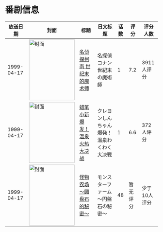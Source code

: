 # 番剧信息

|放送日期|封面|标题|日文标题|话数|评分|评分人数|
|---|---|---|---|---|---|---|
|1999-04-17|<img src="https://lain.bgm.tv/pic/cover/c/6d/b2/2970_Tj4Nk.jpg" alt="封面" style="width:150px;height:200px;object-fit:cover;">|[名侦探柯南 世纪末的魔术师](https://bangumi.tv/subject/2970)|名探偵コナン 世紀末の魔術師|1|7.2|3911人评分|
|1999-04-17|<img src="https://lain.bgm.tv/pic/cover/c/f9/99/8973_QeeDV.jpg" alt="封面" style="width:150px;height:200px;object-fit:cover;">|[蜡笔小新 爆发！温泉火热大决战](https://bangumi.tv/subject/8973)|クレヨンしんちゃん 爆発！温泉わくわく大决戦|1|6.6|372人评分|
|1999-04-17|<img src="https://lain.bgm.tv/pic/cover/c/fd/0d/96863_t0FtY.jpg" alt="封面" style="width:150px;height:200px;object-fit:cover;">|[怪物农场 ～圆盘石的秘密～](https://bangumi.tv/subject/96863)|モンスターファーム～円盤石の秘密～|48|暂无评分|少于10人评分|
